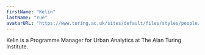 ```yaml
---
firstName: "Kelin"
lastName: "Yue"
avatarURL: "https://www.turing.ac.uk/sites/default/files/styles/people/public/2022-03/kelin_profile.jpg?itok=dF-VHaa3"
---
```


Kelin is a Programme Manager for Urban Analytics at The Alan Turing Institute. 